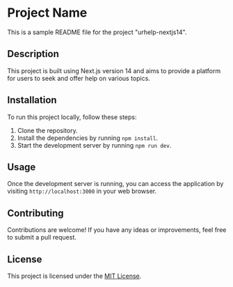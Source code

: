 # Project Name

This is a sample README file for the project "urhelp-nextjs14".

## Description

This project is built using Next.js version 14 and aims to provide a platform for users to seek and offer help on various topics.

## Installation

To run this project locally, follow these steps:

1. Clone the repository.
2. Install the dependencies by running `npm install`.
3. Start the development server by running `npm run dev`.

## Usage

Once the development server is running, you can access the application by visiting `http://localhost:3000` in your web browser.

## Contributing

Contributions are welcome! If you have any ideas or improvements, feel free to submit a pull request.

## License

This project is licensed under the [MIT License](https://opensource.org/licenses/MIT).
